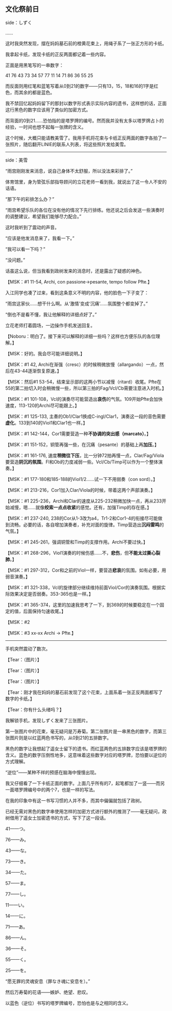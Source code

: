 ## 文化祭前日

side：しずく

……

这时我突然发现，摆在妈妈墓石前的橙黄花束上，用绳子系了一张正方形的卡纸。

我拿起卡纸，发现卡纸的正反两面都记着一些内容。

正面是用黑笔写的一串数字：

41 76 43 73 34 57 77 11 14 71 86 36 55 25

而反面则用红笔和蓝笔写着从0到21的数字——只有13，15，18和16的1字是红色，而其余的都是蓝色。

我不禁回忆起妈妈留下的那封以数字形式表示实际内容的遗书，这样想的话，正面这行黑色的数字应该用了类似的加密方式。

而背面的0到21……恐怕指的是塔罗牌的编号。然而我并没有太多以塔罗牌占卜的经验，一时间也想不起每一张牌的含义。

这个时候，大概只能请教美雪了。我用手机将花束与卡纸正反两面的数字各拍了一张照片，随后翻开LINIE的联系人列表，将这些照片发给美雪。

***

side：美雪

“雨宫刚刚发来消息，说自己身体不太舒服，所以没法来彩排了。”

体育馆里，身为管弦乐部指导顾问的立花老师一看到我，就说出了这一令人不安的话语。

“那下午的彩排怎么办？”

“雨宫希望乐队的各位在没有他的情况下先行排练。他还说之后会发送一些演奏时的调整建议，希望我们能够尽力配合。”

这时我听到了震动的声音。

“应该是他发消息来了，我看一下。”

“我可以看一下吗？”

“没问题。”

话虽这么说，但当我看到政树发来的消息时，还是露出了疑惑的神色。

【MSK：#1 11-54, Archi, con passione→pesante, tempo follow Pfte.】

入江同学也凑了过来，看到这条意义不明的内容，他的脸色一下子变了：

“雨宫这家伙……想干什么啊。从‘激情’变成‘沉痛’……氛围整个都变掉了。”

“倒也不是看不懂，我让他解释的详细点好了。”

立花老师打着圆场，一边操作手机发送回复。

【Noboru：明白了。接下来可以解释的详细一些吗？这样也方便乐队的各位理解。】

【MSK：好的。我会尽可能详细说明。】

【MSK：#1 42, Archi在渐强（cresc）的时候稍微放慢（allargando）一点，然后在43-44逐渐恢复原速。】

【MSK：然后#1 53-54，结束呈示部的这两小节以减慢（ritard）收尾。Pfte在55的第二拍切入时会稍微慢一些，所以第三拍的Fag/Vcl/Cb需要注意进入时机。】

【MSK：#1 101-108，Vcl的演奏尽可能营造出**哀伤**的气氛。109开始Pfte会加快速度，113-120的Archi尽可能跟上。】

【MSK：#1 125-133, 主奏的Ob1/Clar1换成C-ingl/Clar1，演奏这一段的音色需要**虚化**。133到140的Viol1和Clar1也一样。】

【MSK：#1 142-144，Cor1需要营造一种**不协调的突出感（marcato）**。】

【MSK：#1 151-152，铜管再强一些，在沉痛（pesante）的基础上再**加压**。】

【MSK：#1 161-176, 速度**稍微往下压**，比一分钟72拍再慢一点，Clar/Fag/Viola要营造**阴沉的氛围**。Fl和Ob的力度减弱一些。Vcl/Cb/Timp可以作为一个整体演奏。】

【MSK：#1 177-180和185-188的Viol1/2……试一下不用弱奏（con sord）。】

【MSK：#1 213-216，Cor1加入Clar/Viola的时候，带着这两个声部演奏。】

【MSK：#1 225-236，Archi和Clar的速度从225-232稍微加快一点，再从233开始减慢，嗯……就像**绞索一点点收紧**的感觉。还有，加强Timp的存在感。】

【MSK：#1 237-240, 238的Cor从1-3改为a4，Tr1-2和Cor1-4的衔接尽可能做到流畅。必要的话，各自增加演奏者，补充对面的旋律。Timp营造出**沉闷雷鸣**的气氛。】

【MSK：#1 245-261，强调铜管和Timp的支撑作用。Archi不要过快。】

【MSK：#1 268-296，Viol1演奏的时候伤感……不，**悲伤**，但**不能太过撕心裂肺**。】

【MSK：#1 297-312，Cor和之前的Viol一样，要营造**悲哀**的氛围。如有必要，用弱音演奏。】

【MSK：#1 321-338，Vcl的旋律部分继续维持前面Viol/Cor的演奏氛围。根据实际效果决定是否弱奏。353-365也是一样。】

【MSK：#1 365-374，这里的加速我思考了一下，到369的时候要稳定在一个固定的值，后面保持匀速收尾。】

【MSK：#2 

【MSK：#3 xx-xx Archi → Pfte.】



***

手机突然震动了数次。

【Tear：（图片）】

【Tear：（图片）】

【Tear：（图片）】

【Tear：刚才我在妈妈的墓石前发现了这个花束，上面系着一张正反两面都写了数字的卡纸。】

【Tear：你有什么头绪吗？】

我解锁手机，发现しずく发来了三张图片。

第一张图片中的花束，毫无疑问是万寿菊。第二张图片是一串黑色的数字，而第三张图片则是以红蓝两色书写的，从0到21的五排数字。

黑色的数字让我想起了遥女士留下的遗书。而红蓝两色的五排数字应该是塔罗牌的含义。蓝色的数字压倒性地多，这意味着这些数字对应的塔罗牌，恐怕要以逆位的方式理解。

“逆位”——某种不祥的预感在脑海中慢慢出现。

我又仔细看了一下卡纸正面的数字。上面几乎所有的7，起笔都加了一竖——而另一面塔罗牌编号中的两个7，也是一样的写法。

在我的印象中有这一书写习惯的人并不多，而其中偏偏就包括了政树。

已经无需对黑色的数字串使用怎样的加密方式进行额外的推测了——毫无疑问，政树借用了遥女士加密遗书的方式，写下了这一段话。

41——つ。

76——み。

43——な。

73——き。

34——た。

57——ま。

77——し。

11——い。

14——に。

71——あ。

86——ん。

36——そ。

55——く。

25——を。

“愿无罪的灵魂安息（罪なき魂に安息を）。”

然后万寿菊的花语——嫉妒、绝望、悲叹。

以蓝色（逆位）书写的塔罗牌编号，恐怕也是与之相同的含义。


